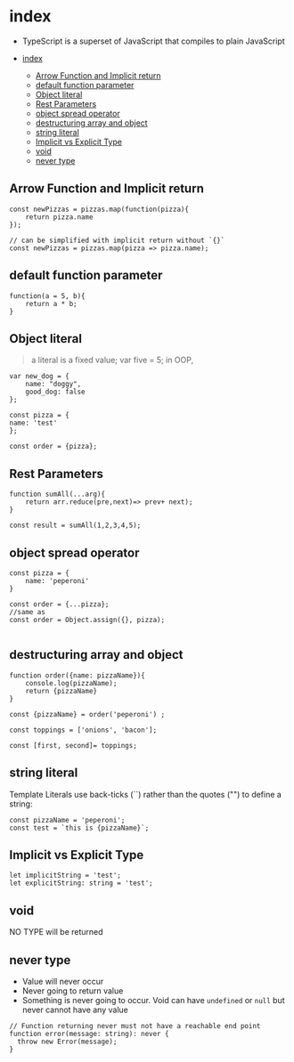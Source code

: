 # index

- TypeScript is a superset of JavaScript that compiles to plain JavaScript

- [index](#index)
  - [Arrow Function and Implicit return](#arrow-function-and-implicit-return)
  - [default function parameter](#default-function-parameter)
  - [Object literal](#object-literal)
  - [Rest Parameters](#rest-parameters)
  - [object spread operator](#object-spread-operator)
  - [destructuring array and object](#destructuring-array-and-object)
  - [string literal](#string-literal)
  - [Implicit vs Explicit Type](#implicit-vs-explicit-type)
  - [void](#void)
  - [never type](#never-type)

## Arrow Function and Implicit return

```
const newPizzas = pizzas.map(function(pizza){
    return pizza.name
});

// can be simplified with implicit return without `{}`
const newPizzas = pizzas.map(pizza => pizza.name);

```

## default function parameter

```
function(a = 5, b){
    return a * b;
}
```

## Object literal

> a literal is a fixed value; var five = 5;
> in OOP,

```
var new_dog = {
    name: "doggy",
    good_dog: false
};
```

```
const pizza = {
name: 'test'
};

const order = {pizza};
```

## Rest Parameters

```
function sumAll(...arg){
    return arr.reduce(pre,next)=> prev+ next);
}

const result = sumAll(1,2,3,4,5);

```

## object spread operator

```
const pizza = {
    name: 'peperoni'
}

const order = {...pizza};
//same as
const order = Object.assign({}, pizza);


```

## destructuring array and object

```
function order({name: pizzaName}){
    console.log(pizzaName);
    return {pizzaName}
}

const {pizzaName} = order('peperoni') ;

const toppings = ['onions', 'bacon'];

const [first, second]= toppings;
```

## string literal

Template Literals use back-ticks (``) rather than the quotes ("") to define a string:

```
const pizzaName = 'peperoni';
const test = `this is {pizzaName}`;

```

## Implicit vs Explicit Type

```
let implicitString = 'test';
let explicitString: string = 'test';

```

## void

NO TYPE will be returned

## never type

- Value will never occur
- Never going to return value
- Something is never going to occur. Void can have `undefined` or `null` but never cannot have any value

```
// Function returning never must not have a reachable end point
function error(message: string): never {
  throw new Error(message);
}

```
